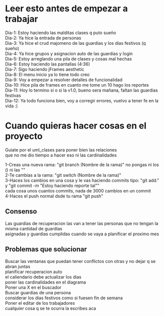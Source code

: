 ﻿# Leer esto antes de empezar a trabajar

Dia-1: Estoy haciendo las malditas clases q puto sueño <br>
Dia-2: Ya hice la entrada de personas <br>
Dia-3: Ya hice el crud majomeno de las guardias y los dias festivos (q sueño) <br>
Dia-4: Ya hice grupos y asignacion auto de las guardias y login <br>
Dia-5: Estoy arreglando una pila de clases y cosas mal hechas <br>
Dia-6: Estoy haciendo las pantallas (4:36) <br>
Dia-7: Sigo haciendo jFrames aesthetic <br>
Dia-8: El menu inicio ya lo tiene todo creo <br>
Dia-9: Voy a empezar a resolver detalles de funcionalidad <br>
Dia-10: Hice pila de frames en cuanto me tome un 10 hago los reportes <br>
Dia-11: Hoy lo termino si o si la v1.0, bueno sera mañana, faltan las guardias festivas <br>
Dia-12: Ya todo funciona bien, voy a corregir errores, vuelvo a tener fe en la vida :) <br>

# Cuando quieras hacer cosas en el proyecto

Guiate por el uml_clases para poner bien las relaciones<br>
que no me dio tiempo a hacer eso ni las cardinalidades <br>

1-Creas una nueva rama: "git branch (Nombre de la rama)" no pongas ni los () ni las "" <br>
2-Te cambias a la rama: "git switch (Nombre de la rama)" <br>
3-Haces los cambios en una cosa y le vas haciendo commits
tipo: "git add." y "git commit -m "Estoy haciendo reporte tal"" <br>
cada cosa unos cuantos commits, nada de 3000 cambios en un commit <br>
4-Haces el push normal dsde tu rama "git push"<br>

## Consenso

Las guardias de recuperacion las van a tener las personas que no tengan la misma cantidad de guardias<br>
asignadas y guardias cumplidas cuando se vaya a planificar el proximo mes <br>

## Problemas que solucionar

Buscar las ventanas que puedan tener conflictos con otras y no dejar q se abran juntas <br>
planificar recuperacion auto <br>
el caliendario debe actualizar los dias <br>
poner las cardinalidades en el diagrama <br>
Poner una X en el buscador <br>
Buscar guardias de una persona <br>
considerar los dias festivos como si fuesen fin de semana <br>
Poner el editar de los trabajadores <br>
cualquier cosa q se te ocurra la escribes aca <br>
